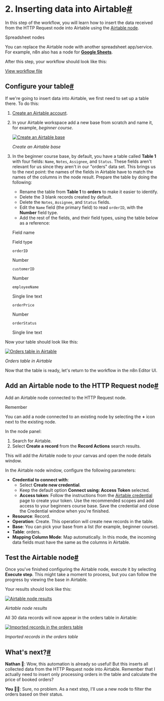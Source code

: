[](https://github.com/n8n-io/n8n-docs/edit/main/docs/courses/level-one/chapter-5/chapter-5.2.md "Edit this page")

# 2\. Inserting data into Airtable[#](#2-inserting-data-into-airtable "Permanent link")

In this step of the workflow, you will learn how to insert the data received from the HTTP Request node into Airtable using the [Airtable node](../../../../integrations/builtin/app-nodes/n8n-nodes-base.airtable/).

Spreadsheet nodes

You can replace the Airtable node with another spreadsheet app/service. For example, n8n also has a node for [**Google Sheets**](../../../../integrations/builtin/app-nodes/n8n-nodes-base.googlesheets/).

After this step, your workflow should look like this:

[View workflow file](/_workflows//courses/level-one/chapter-5/chapter-5.2.json)

## Configure your table[#](#configure-your-table "Permanent link")

If we're going to insert data into Airtable, we first need to set up a table there. To do this:

1.  [Create an Airtable account](https://airtable.com/signup).
2.  In your Airtable workspace add a new base from scratch and name it, for example, _beginner course_.
    
    [![Create an Airtable base](/_images/courses/level-one/chapter-five/l1-c5-2-create-airtable-base.png)](https://docs.n8n.io/_images/courses/level-one/chapter-five/l1-c5-2-create-airtable-base.png)
    
    _Create an Airtable base_
    
3.  In the beginner course base, by default, you have a table called **Table 1** with four fields: `Name`, `Notes`, `Assignee`, and `Status`. These fields aren't relevant for us since they aren't in our "orders" data set. This brings us to the next point: the names of the fields in Airtable have to match the names of the columns in the node result. Prepare the table by doing the following:
    
    *   Rename the table from **Table 1** to **orders** to make it easier to identify.
    *   Delete the 3 blank records created by default.
    *   Delete the `Notes`, `Assignee`, and `Status` fields.
    *   Edit the `Name` field (the primary field) to read `orderID`, with the **Number** field type.
    *   Add the rest of the fields, and their field types, using the table below as a reference:
    
    Field name
    
    Field type
    
    `orderID`
    
    Number
    
    `customerID`
    
    Number
    
    `employeeName`
    
    Single line text
    
    `orderPrice`
    
    Number
    
    `orderStatus`
    
    Single line text
    

Now your table should look like this:

[![Orders table in Airtable](/_images/courses/level-one/chapter-five/l1-c5-2-orders-table.png)](https://docs.n8n.io/_images/courses/level-one/chapter-five/l1-c5-2-orders-table.png)

_Orders table in Airtable_

Now that the table is ready, let's return to the workflow in the n8n Editor UI.

## Add an Airtable node to the HTTP Request node[#](#add-an-airtable-node-to-the-http-request-node "Permanent link")

Add an Airtable node connected to the HTTP Request node.

Remember

You can add a node connected to an existing node by selecting the **+** icon next to the existing node.

In the node panel:

1.  Search for Airtable.
2.  Select **Create a record** from the **Record Actions** search results.

This will add the Airtable node to your canvas and open the node details window.

In the Airtable node window, configure the following parameters:

*   **Credential to connect with**:
    *   Select **Create new credential**.
    *   Keep the default option **Connect using: Access Token** selected.
    *   **Access token**: Follow the instructions from the [Airtable credential](../../../../integrations/builtin/credentials/airtable/) page to create your token. Use the recommended scopes and add access to your beginners course base. Save the credential and close the Credential window when you're finished.
*   **Resource**: Record.
*   **Operation**: Create. This operation will create new records in the table.
*   **Base**: You can pick your base from a list (for example, beginner course).
*   **Table**: orders.
*   **Mapping Column Mode**: Map automatically. In this mode, the incoming data fields must have the same as the columns in Airtable.

## Test the Airtable node[#](#test-the-airtable-node "Permanent link")

Once you've finished configuring the Airtable node, execute it by selecting **Execute step**. This might take a moment to process, but you can follow the progress by viewing the base in Airtable.

Your results should look like this:

[![Airtable node results](/_images/courses/level-one/chapter-five/l1-c5-2-airtable-node.png)](https://docs.n8n.io/_images/courses/level-one/chapter-five/l1-c5-2-airtable-node.png)

_Airtable node results_

All 30 data records will now appear in the orders table in Airtable:

[![Imported records in the orders table](/_images/courses/level-one/chapter-five/l1-c5-2-airtable-records.png)](https://docs.n8n.io/_images/courses/level-one/chapter-five/l1-c5-2-airtable-records.png)

_Imported records in the orders table_

## What's next?[#](#whats-next "Permanent link")

**Nathan 🙋**: Wow, this automation is already so useful! But this inserts all collected data from the HTTP Request node into Airtable. Remember that I actually need to insert only processing orders in the table and calculate the price of booked orders?

**You 👩‍🔧**: Sure, no problem. As a next step, I'll use a new node to filter the orders based on their status.